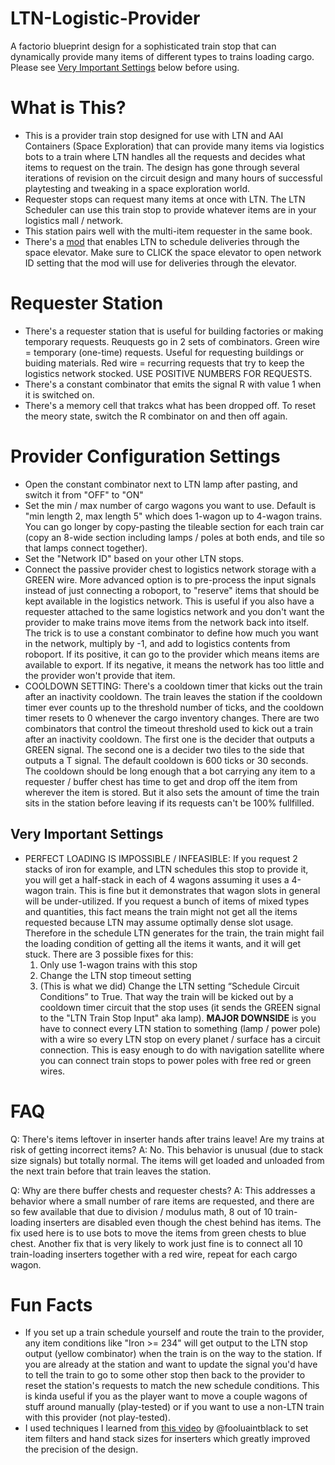 # LTN-Logistic-Provider
A factorio blueprint design for a sophisticated train stop that can dynamically provide many items of different types to trains loading cargo. Please see [Very Important Settings](#very-important-settings) below before using.

# What is This?
- This is a provider train stop designed for use with LTN and AAI Containers (Space Exploration) that can provide many items via logistics bots to a train where LTN handles all the requests and decides what items to request on the train. The design has gone through several iterations of revision on the circuit design and many hours of successful playtesting and tweaking in a space exploration world.
- Requester stops can request many items at once with LTN. The LTN Scheduler can use this train stop to provide whatever items are in your logistics mall / network.
- This station pairs well with the multi-item requester in the same book.
- There's a [mod](https://mods.factorio.com/mod/se-ltn-glue) that enables LTN to schedule deliveries through the space elevator. Make sure to CLICK the space elevator to open network ID setting that the mod will use for deliveries through the elevator.

# Requester Station
- There's a requester station that is useful for building factories or making temporary requests. Reuquests go in 2 sets of combinators. Green wire = temporary (one-time) requests. Useful for requesting buildings or buiding materials. Red wire = recurring requests that try to keep the logistics network stocked. USE POSITIVE NUMBERS FOR REQUESTS.
- There's a constant combinator that emits the signal R with value 1 when it is switched on.
- There's a memory cell that trakcs what has been dropped off. To reset the meory state, switch the R combinator on and then off again.

# Provider Configuration Settings
- Open the constant combinator next to LTN lamp after pasting, and switch it from "OFF" to "ON"
- Set the min / max number of cargo wagons you want to use. Default is "min length 2, max length 5" which does 1-wagon up to 4-wagon trains. You can go longer by copy-pasting the tileable section for each train car (copy an 8-wide section including lamps / poles at both ends, and tile so that lamps connect together).
- Set the "Network ID" based on your other LTN stops.
- Connect the passive provider chest to logistics network storage with a GREEN wire. More advanced option is to pre-process the input signals instead of just connecting a roboport, to "reserve" items that should be kept available in the logistics network. This is useful if you also have a requester attached to the same logistics network and you don't want the provider to make trains move items from the network back into itself. The trick is to use a constant combinator to define how much you want in the network, multiply by -1, and add to logistics contents from roboport. If its positive, it can go to the provider which means items are available to export. If its negative, it means the network has too little and the provider won't provide that item. 
- COOLDOWN SETTING: There's a cooldown timer that kicks out the train after an inactivity cooldown. The train leaves the station if the cooldown timer ever counts up to the threshold number of ticks, and the cooldown timer resets to 0 whenever the cargo inventory changes. There are two combinators that control the timeout threshold used to kick out a train after an inactivity cooldown. The first one is the decider that outputs a GREEN signal. The second one is a decider two tiles to the side that outputs a T signal. The default cooldown is 600 ticks or 30 seconds. The cooldown should be long enough that a bot carrying any item to a requester / buffer chest has time to get and drop off the item from wherever the item is stored. But it also sets the amount of time the train sits in the station before leaving if its requests can't be 100% fullfilled.


## Very Important Settings
- PERFECT LOADING IS IMPOSSIBLE / INFEASIBLE: If you request 2 stacks of iron for example, and LTN schedules this stop to provide it, you will get a half-stack in each of 4 wagons assuming it uses a 4-wagon train. This is fine but it demonstrates that wagon slots in general will be under-utilized. If you request a bunch of items of mixed types and quantities, this fact means the train might not get all the items requested because LTN may assume optimally dense slot usage. Therefore in the schedule LTN generates for the train, the train might fail the loading condition of getting all the items it wants, and it will get stuck. There are 3 possible fixes for this:
  1. Only use 1-wagon trains with this stop
  2. Change the LTN stop timeout setting
  3. (This is what we did) Change the LTN setting “Schedule Circuit Conditions” to True. That way the train will be kicked out by a cooldown timer circuit that the stop uses (it sends the GREEN signal to the "LTN Train Stop Input" aka lamp). **MAJOR DOWNSIDE** is you have to connect every LTN station to something (lamp / power pole) with a wire so every LTN stop on every planet / surface has a circuit connection. This is easy enough to do with navigation satellite where you can connect train stops to power poles with free red or green wires.


# FAQ
Q: There's items leftover in inserter hands after trains leave! Are my trains at risk of getting incorrect items?
A: No. This behavior is unusual (due to stack size signals) but totally normal. The items will get loaded and unloaded from the next train before that train leaves the station.

Q: Why are there buffer chests and requester chests?
A: This addresses a behavior where a small number of rare items are requested, and there are so few available that due to division / modulus math, 8 out of 10 train-loading inserters are disabled even though the chest behind has items. The fix used here is to use bots to move the items from green chests to blue chest. Another fix that is very likely to work just fine is to connect all 10 train-loading inserters together with a red wire, repeat for each cargo wagon.

# Fun Facts
- If you set up a train schedule yourself and route the train to the provider, any item conditions like "Iron >= 234" will get output to the LTN stop output (yellow combinator) when the train is on the way to the station. If you are already at the station and want to update the signal you'd have to tell the train to go to some other stop then back to the provider to reset the station's requests to match the new schedule conditions. This is kinda useful if you as the player want to move a couple wagons of stuff around manually (play-tested) or if you want to use a non-LTN train with this provider (not play-tested).
- I used techniques I learned from [this video](https://youtu.be/anbbAq--ewU) by @fooluaintblack to set item filters and hand stack sizes for inserters which greatly improved the precision of the design.

